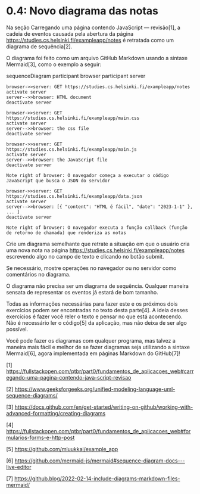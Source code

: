 # 0.4: Novo diagrama das notas

Na seção Carregando uma página contendo JavaScript — revisão[1], a cadeia de eventos causada pela abertura da página https://studies.cs.helsinki.fi/exampleapp/notes é retratada como um diagrama de sequência[2].

O diagrama foi feito como um arquivo GitHub Markdown usando a sintaxe Mermaid[3], como o exemplo a seguir:

sequenceDiagram
    participant browser
    participant server

    browser->>server: GET https://studies.cs.helsinki.fi/exampleapp/notes
    activate server
    server-->>browser: HTML document
    deactivate server

    browser->>server: GET https://studies.cs.helsinki.fi/exampleapp/main.css
    activate server
    server-->>browser: the css file
    deactivate server

    browser->>server: GET https://studies.cs.helsinki.fi/exampleapp/main.js
    activate server
    server-->>browser: the JavaScript file
    deactivate server

    Note right of browser: O navegador começa a executar o código JavaScript que busca o JSON do servidor

    browser->>server: GET https://studies.cs.helsinki.fi/exampleapp/data.json
    activate server
    server-->>browser: [{ "content": "HTML é fácil", "date": "2023-1-1" }, ... ]
    deactivate server

    Note right of browser: O navegador executa a função callback (função de retorno de chamada) que renderiza as notas

Crie um diagrama semelhante que retrate a situação em que o usuário cria uma nova nota na página https://studies.cs.helsinki.fi/exampleapp/notes escrevendo algo no campo de texto e clicando no botão submit.

Se necessário, mostre operações no navegador ou no servidor como comentários no diagrama.

O diagrama não precisa ser um diagrama de sequência. Qualquer maneira sensata de representar os eventos já estará de bom tamanho.

Todas as informações necessárias para fazer este e os próximos dois exercícios podem ser encontradas no texto desta parte[4]. A ideia desses exercícios é fazer você reler o texto e pensar no que está acontecendo. Não é necessário ler o código[5] da aplicação, mas não deixa de ser algo possível.

Você pode fazer os diagramas com qualquer programa, mas talvez a maneira mais fácil e melhor de se fazer diagramas seja utilizando a sintaxe Mermaid[6], agora implementada em páginas Markdown do GitHub[7]!

[1] https://fullstackopen.com/ptbr/part0/fundamentos_de_aplicacoes_web#carregando-uma-pagina-contendo-java-script-revisao

[2] https://www.geeksforgeeks.org/unified-modeling-language-uml-sequence-diagrams/

[3] https://docs.github.com/en/get-started/writing-on-github/working-with-advanced-formatting/creating-diagrams

[4] https://fullstackopen.com/ptbr/part0/fundamentos_de_aplicacoes_web#formularios-forms-e-http-post

[5] https://github.com/mluukkai/example_app

[6] https://github.com/mermaid-js/mermaid#sequence-diagram-docs---live-editor

[7] https://github.blog/2022-02-14-include-diagrams-markdown-files-mermaid/